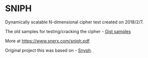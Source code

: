 # SNIPH
Dynamically scalable N-dimensional cipher test created on 2018/2/7.

The old samples for testing/cracking the cipher - [Gist samples](https://gist.github.com/VivaCaligula/d350161385c2f163cccd20fcbbc0c9fa)

More at https://www.snerx.com/sniph.pdf

Original project this was based on - [Snyph](https://github.com/VivaCaligula/SNYPH "Snyph").
